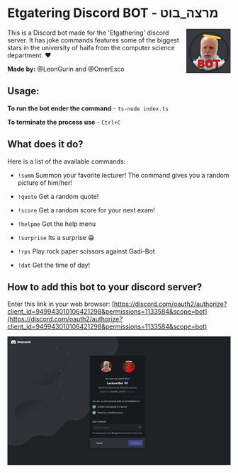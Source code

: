 # Etgatering Discord BOT - מרצה_בוט

<img src="https://github.com/LeonGurin/Gadi-bot/blob/main/pictures/gadi_bot.png" align='right' width=100 height=100 />

This is a Discord bot made for the 'Etgathering' discord server.
It has joke commands features some of the biggest stars in the university of haifa from the computer science department.
❤

**Made by:** @LeonGurin and @OmerEsco

## Usage:

**To run the bot ender the command** - `ts-node index.ts`

**To terminate the process use** - `Ctrl+C`

## What does it do?

Here is a list of the available commands:

* `!summ` Summon your favorite lecturer! The command gives you a random picture of him/her!

* `!quote` Get a random quote!

* `!score` Get a random score for your next exam!

* `!helpme` Get the help menu

* `!surprise` Its a surprise 😁

* `!rps` Play rock paper scissors against Gadi-Bot

* `!dat` Get the time of day!

## How to add this bot to your discord server?

Enter this link in your web browser: [https://discord.com/oauth2/authorize?client_id=949943010106421298&permissions=1133584&scope=bot](https://discord.com/oauth2/authorize?client_id=949943010106421298&permissions=1133584&scope=bot)

![link](https://github.com/LeonGurin/Gadi-bot/blob/main/pictures/link.png)
